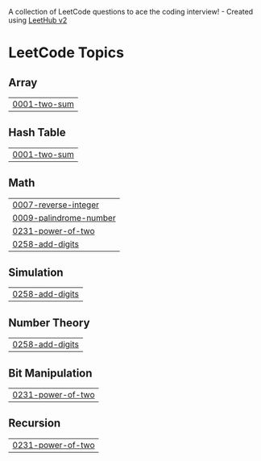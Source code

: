 A collection of LeetCode questions to ace the coding interview! - Created using [LeetHub v2](https://github.com/arunbhardwaj/LeetHub-2.0)
<!---LeetCode Topics Start-->
# LeetCode Topics
## Array
|  |
| ------- |
| [0001-two-sum](https://github.com/Vishvajeet123/leetcode/tree/master/0001-two-sum) |
## Hash Table
|  |
| ------- |
| [0001-two-sum](https://github.com/Vishvajeet123/leetcode/tree/master/0001-two-sum) |
## Math
|  |
| ------- |
| [0007-reverse-integer](https://github.com/Vishvajeet123/leetcode/tree/master/0007-reverse-integer) |
| [0009-palindrome-number](https://github.com/Vishvajeet123/leetcode/tree/master/0009-palindrome-number) |
| [0231-power-of-two](https://github.com/Vishvajeet123/leetcode/tree/master/0231-power-of-two) |
| [0258-add-digits](https://github.com/Vishvajeet123/leetcode/tree/master/0258-add-digits) |
## Simulation
|  |
| ------- |
| [0258-add-digits](https://github.com/Vishvajeet123/leetcode/tree/master/0258-add-digits) |
## Number Theory
|  |
| ------- |
| [0258-add-digits](https://github.com/Vishvajeet123/leetcode/tree/master/0258-add-digits) |
## Bit Manipulation
|  |
| ------- |
| [0231-power-of-two](https://github.com/Vishvajeet123/leetcode/tree/master/0231-power-of-two) |
## Recursion
|  |
| ------- |
| [0231-power-of-two](https://github.com/Vishvajeet123/leetcode/tree/master/0231-power-of-two) |
<!---LeetCode Topics End-->
